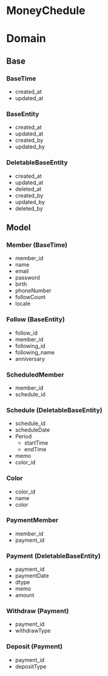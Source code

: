 # MoneyChedule

# Domain
## Base
### BaseTime
- created_at
- updated_at

### BaseEntity
- created_at
- updated_at
- created_by
- updated_by    

### DeletableBaseEntity
- created_at
- updated_at
- deleted_at
- created_by
- updated_by
- deleted_by

## Model
### Member (BaseTime)
- member_id
- name
- email
- password
- birth
- phoneNumber
- followCount
- locale

### Follow (BaseEntity)
- follow_id
- member_id
- following_id
- following_name
- anniversary

### ScheduledMember
- member_id
- schedule_id

### Schedule (DeletableBaseEntity)
- schedule_id
- scheduleDate
- Period
  - startTime
  - endTime
- memo
- color_id

### Color
- color_id
- name
- color

### PaymentMember
- member_id
- payment_id

### Payment (DeletableBaseEntity)
- payment_id
- paymentDate
- dtype
- memo
- amount

### Withdraw (Payment)
- payment_id
- withdrawType

### Deposit (Payment)
- payment_id
- depositType
